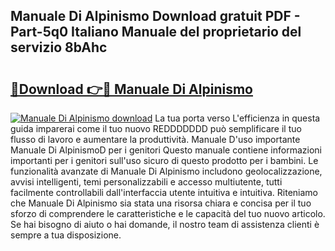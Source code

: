 ## Manuale Di Alpinismo Download gratuit PDF - Part-5q0 Italiano Manuale del proprietario del servizio 8bAhc

# <h2><a href="http://dfc12mn.blite.top/?on=Manuale+Di+Alpinismo">🔗Download 👉🔴 Manuale Di Alpinismo</a></h2>

[![Manuale Di Alpinismo download](https://i.imgur.com/lujVjoI.png)](http://dfc12mn.blite.top/?on=Manuale+Di+Alpinismo)
La tua porta verso L'efficienza in questa guida imparerai come il tuo nuovo REDDDDDDD può semplificare il tuo flusso di lavoro e aumentare la produttività. Manuale D'uso importante Manuale Di AlpinismoD per i genitori Questo manuale contiene informazioni importanti per i genitori sull'uso sicuro di questo prodotto per i bambini. Le funzionalità avanzate di Manuale Di Alpinismo includono geolocalizzazione, avvisi intelligenti, temi personalizzabili e accesso multiutente, tutti facilmente controllabili dall'interfaccia utente intuitiva e intuitiva. Riteniamo che Manuale Di Alpinismo sia stata una risorsa chiara e concisa per il tuo sforzo di comprendere le caratteristiche e le capacità del tuo nuovo articolo. Se hai bisogno di aiuto o hai domande, il nostro team di assistenza clienti è sempre a tua disposizione.
